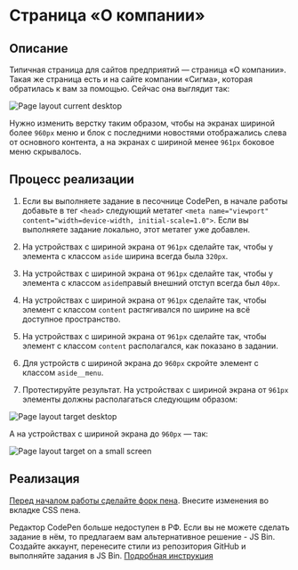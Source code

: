# Страница «О компании»

## Описание

Типичная страница для сайтов предприятий — страница «О компании». Такая же страница есть и на сайте компании «Сигма», которая обратилась к вам за помощью. Сейчас она выглядит так:

![Page layout current desktop](../../sources/adaptive-images-about-current.jpg)

Нужно изменить верстку таким образом, чтобы на экранах шириной более `960px` меню и блок с последними новостями отображались слева от основного контента, а на экранах с шириной менее `961px` боковое меню скрывалось.

## Процесс реализации
1. Если вы выполняете задание в песочнице CodePen, в начале работы добавьте в тег `<head>` следующий метатег `<meta name="viewport" content="width=device-width, initial-scale=1.0">`. Если вы выполняете задание локально, этот метатег уже добавлен.

2. На устройствах с шириной экрана от `961px` сделайте так, чтобы у элемента с классом `aside` ширина всегда была `320px`.

3. На устройствах с шириной экрана от `961px` сделайте так, чтобы у элемента с классом `aside`правый внешний отступ всегда был `40px`.

4. На устройствах с шириной экрана от `961px` сделайте так, чтобы элемент с классом `content` растягивался по ширине на всё доступное пространство.

5. На устройствах с шириной экрана от `961px` сделайте так, чтобы элемент с классом `content` располагался, как показано в задании.

6. Для устройств с шириной экрана до `960px` скройте элемент с классом `aside__menu`.

7. Протестируйте результат. На устройствах с шириной экрана от `961px` элементы должны располагаться следующим образом:

![Page layout target desktop](../../sources/adaptive-images-about-step0.jpg)

А на устройствах с шириной экрана до `960px` — так:

![Page layout target on a small screen](../../sources/adaptive-images-about-step1.jpg)

## Реализация

[Перед началом работы сделайте форк пена](https://codepen.io/Netology/pen/GOwwaN). Внесите изменения во вкладке CSS пена.

Редактор CodePen больше недоступен в РФ. Если вы не можете сделать задание в нём, то предлагаем вам альтернативное решение - JS Bin. Создайте аккаунт, перенесите стили из репозитория GitHub и выполняйте задания в JS Bin. [Подробная инструкция](https://github.com/netology-code/guides/tree/master/jsbin)
